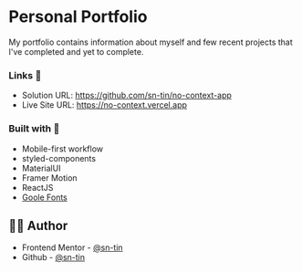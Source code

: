 # Personal Portfolio
My portfolio contains information about myself and few recent projects that I've completed and yet to complete.

### Links 🔗

- Solution URL: https://github.com/sn-tin/no-context-app
- Live Site URL: https://no-context.vercel.app

### Built with 🔨

- Mobile-first workflow
- styled-components
- MaterialUI
- Framer Motion
- ReactJS
- [Goole Fonts](https://fonts.google.com/knowledge)

## 👩‍💻 Author

- Frontend Mentor - [@sn-tin](https://www.frontendmentor.io/profile/sn-tin)
- Github - [@sn-tin](https://github.com/sn-tin/)